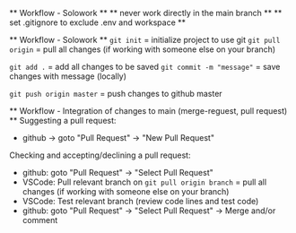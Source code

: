 ** Workflow - Solowork **
** never work directly in the main branch **
** set .gitignore to exclude .env and workspace **

** Workflow - Solowork **
`git init` = initialize project to use git
`git pull origin` = pull all changes (if working with someone else on your branch)

`git add .` = add all changes to be saved
`git commit -m "message"` = save changes with message (locally)

`git push origin master` = push changes to github master

** Workflow - Integration of changes to main (merge-reguest, pull request) **
Suggesting a pull request:
- github -> goto "Pull Request" -> "New Pull Request"

Checking and accepting/declining a pull request: 
- github: goto "Pull Request" -> "Select Pull Request"
- VSCode: Pull relevant branch on `git pull origin branch` = pull all changes (if working with someone else on your branch)
- VSCode: Test relevant branch (review code lines and test code)
- github: goto "Pull Request" -> "Select Pull Request" -> Merge and/or comment 
